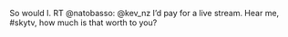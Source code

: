 <!--
id: 228734930
link: http://kevinisom.info/post/228734930/so-would-i-rt-natobasso-kev-nz-id-pay-for-a
slug: so-would-i-rt-natobasso-kev-nz-id-pay-for-a
date: Sat Oct 31 2009 22:09:15 GMT+1300 (NZDT)
raw: {"blog_name":"kevinisom","id":228734930,"post_url":"http://kevinisom.info/post/228734930/so-would-i-rt-natobasso-kev-nz-id-pay-for-a","slug":"so-would-i-rt-natobasso-kev-nz-id-pay-for-a","type":"text","date":"2009-10-31 09:09:15 GMT","timestamp":1256980155,"state":"published","format":"html","reblog_key":"OTcDQS3j","tags":[],"short_url":"http://tmblr.co/Zw68YyDeZVI","highlighted":[],"feed_item":"http://twitter.com/kev_nz/statuses/5310301852","from_feed_id":"650289","note_count":0,"title":null,"body":"<p>So would I. RT @natobasso: @kev_nz I&#8217;d pay for a live stream. Hear me, #skytv, how much is that worth to you?</p>"}
publish: 2009-10-031
tags: 
title: null
-->


So would I. RT @natobasso: @kev\_nz I’d pay for a live stream. Hear me,
\#skytv, how much is that worth to you?


